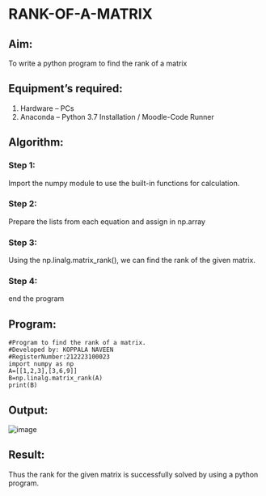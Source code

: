 # RANK-OF-A-MATRIX
## Aim:
To write a python program to find the rank of a matrix
## Equipment’s required:
1. 	Hardware – PCs
2. 	Anaconda – Python 3.7 Installation / Moodle-Code Runner
## Algorithm:
### Step 1: 
Import the numpy module to use the built-in functions for calculation.
### Step 2: 
Prepare the lists from each equation and assign in np.array
### Step 3: 
Using the np.linalg.matrix_rank(), we can find the rank of the given matrix.
### Step 4: 
end the program
## Program:
```
#Program to find the rank of a matrix.
#Developed by: KOPPALA NAVEEN
#RegisterNumber:212223100023
import numpy as np
A=[[1,2,3],[3,6,9]]
B=np.linalg.matrix_rank(A)
print(B)
```
## Output:

![image](https://github.com/user-attachments/assets/04f03e81-487a-429b-ad09-9efcdaed9037)

## Result:
Thus the rank for the given matrix is successfully solved by  using a python program.

